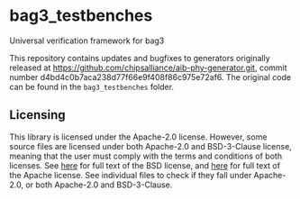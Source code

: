 # bag3_testbenches

Universal verification framework for bag3

This repository contains updates and bugfixes to generators originally released at
https://github.com/chipsalliance/aib-phy-generator.git, commit number
d4bd4c0b7aca238d77f66e9f408f86c975e72af6.  The original code can be found in
the `bag3_testbenches` folder.

## Licensing

This library is licensed under the Apache-2.0 license.  However, some source files are licensed
under both Apache-2.0 and BSD-3-Clause license, meaning that the user must comply with the
terms and conditions of both licenses.  See [here](LICENSE.BSD-3-Clause) for full text of the
BSD license, and [here](LICENSE.Apache-2.0) for full text of the Apache license.  See individual
files to check if they fall under Apache-2.0, or both Apache-2.0 and BSD-3-Clause.
